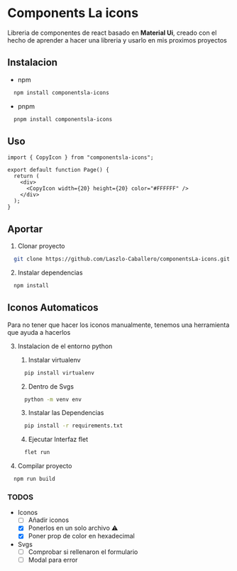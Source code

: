 # Components La icons

Libreria de componentes de react basado en **Material Ui**,
creado con el hecho de aprender a hacer una libreria y usarlo en mis
proximos proyectos

## Instalacion

- npm

```bash
  npm install componentsla-icons
```

- pnpm

```bash
  pnpm install componentsla-icons
```

## Uso

```tsx
import { CopyIcon } from "componentsla-icons";

export default function Page() {
  return (
    <div>
      <CopyIcon width={20} height={20} color="#FFFFFF" />
    </div>
  );
}
```

## Aportar

1. Clonar proyecto

```bash
  git clone https://github.com/Laszlo-Caballero/componentsLa-icons.git
```

2. Instalar dependencias

```bash
  npm install
```

## Iconos Automaticos

Para no tener que hacer los iconos manualmente, tenemos una herramienta que ayuda a hacerlos

3. Instalacion de el entorno python

   1. Instalar virtualenv

   ```bash
     pip install virtualenv
   ```

   2. Dentro de Svgs

   ```bash
     python -m venv env
   ```

   3. Instalar las Dependencias

   ```bash
     pip install -r requirements.txt
   ```

   4. Ejecutar Interfaz flet

   ```bash
     flet run
   ```

4. Compilar proyecto

```bash
  npm run build
```

### TODOS

- Iconos
  - [ ] Añadir iconos
  - [x] Ponerlos en un solo archivo ⚠️
  - [x] Poner prop de color en hexadecimal
- Svgs
  - [ ] Comprobar si rellenaron el formulario
  - [ ] Modal para error
